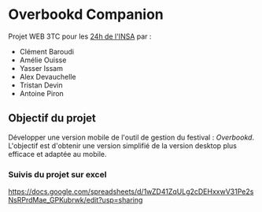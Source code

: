 # Overbookd Companion
Projet WEB 3TC pour les [24h de l'INSA](https://www.24heures.org/) par : <br/>
 - Clément Baroudi
 - Amélie Ouisse
 - Yasser Issam
 - Alex Devauchelle
 - Tristan Devin
 - Antoine Piron

## Objectif du projet
Développer une version mobile de l'outil de gestion du festival : _*Overbookd*_. <br/>
L'objectif est d'obtenir une version simplifié de la version desktop plus efficace et adaptée au mobile.

### Suivis du projet sur excel
https://docs.google.com/spreadsheets/d/1wZD41ZqULg2cDEHxxwV31Pe2sNsRPrdMae_GPKubrwk/edit?usp=sharing

